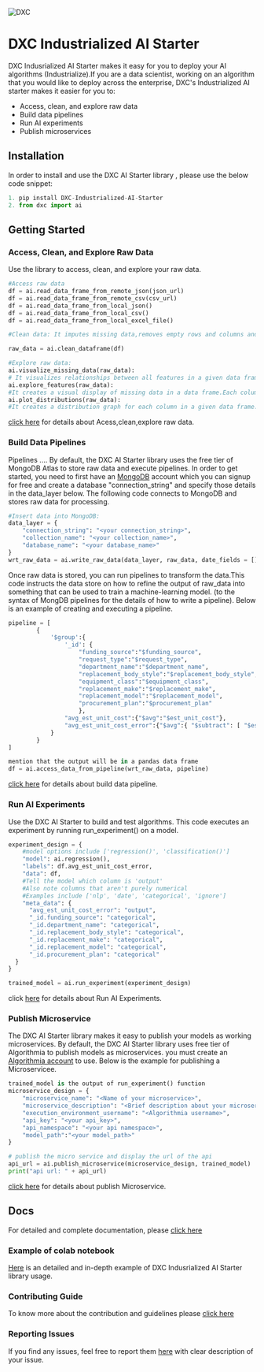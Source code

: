 ![DXC](https://github.com/dxc-technology/DXC-Industrialized-AI-Starter/blob/master/dxc%20image.png)

# DXC Industrialized AI Starter

DXC Indusrialized AI Starter makes it easy for you to deploy your AI algorithms (Industrialize).If you are a data scientist, working on an algorithm that you would like to deploy across the enterprise, DXC's Industrialized AI starter makes it easier for you to:

- Access, clean, and explore raw data
- Build data pipelines
- Run AI experiments
- Publish microservices

## Installation

In order to  install and use the DXC AI Starter library , please use the below code snippet:
```python
1. pip install DXC-Industrialized-AI-Starter
2. from dxc import ai
```

## Getting Started

### Access, Clean, and Explore Raw Data

Use the library to access, clean, and explore your raw data.

``` python
#Access raw data
df = ai.read_data_frame_from_remote_json(json_url)
df = ai.read_data_frame_from_remote_csv(csv_url)
df = ai.read_data_frame_from_local_json()
df = ai.read_data_frame_from_local_csv()
df = ai.read_data_frame_from_local_excel_file()

#Clean data: It imputes missing data,removes empty rows and columns and anonymizes text.

raw_data = ai.clean_dataframe(df)

#Explore raw data: 
ai.visualize_missing_data(raw_data):
# It visualizes relationships between all features in a given data frame. 
ai.explore_features(raw_data):
#It creates a visual display of missing data in a data frame.Each column of the data frame is shown as a column in the graph.
ai.plot_distributions(raw_data):
#It creates a distribution graph for each column in a given data frame.

```
[click here](https://dxc-technology.github.io/DXC-Industrialized-AI-Starter/access_clean_explore/) for details about Acess,clean,explore raw data.
### Build Data Pipelines

 Pipelines .... By default, the DXC AI Starter library uses the free tier of MongoDB Atlas to store raw data and execute pipelines. In order to get started, you need to first have an  <a href= "https://account.mongodb.com/account/register" target="_blank">MongoDB</a> account which you can signup for free and create a database "connection_string" and specify those details in the data_layer below. The following code connects to MongoDB and stores raw data for processing.


```python
#Insert data into MongoDB:
data_layer = {
    "connection_string": "<your connection_string>",
    "collection_name": "<your collection_name>",
    "database_name": "<your database_name>"
}
wrt_raw_data = ai.write_raw_data(data_layer, raw_data, date_fields = [])
```
Once raw data is stored, you can run pipelines to transform the data.This code instructs the data store on how to refine the output of raw_data into something that can be used to train a machine-learning model. (to the syntax of MongDB pipelines for the details of how to write a pipeline). Below is an example of creating and executing a pipeline.
```python
pipeline = [
        {
            '$group':{
                '_id': {
                    "funding_source":"$funding_source",
                    "request_type":"$request_type",
                    "department_name":"$department_name",
                    "replacement_body_style":"$replacement_body_style",
                    "equipment_class":"$equipment_class",
                    "replacement_make":"$replacement_make",
                    "replacement_model":"$replacement_model",
                    "procurement_plan":"$procurement_plan"
                    },
                "avg_est_unit_cost":{"$avg":"$est_unit_cost"},
                "avg_est_unit_cost_error":{"$avg":{ "$subtract": [ "$est_unit_cost", "$actual_unit_cost" ] }}
            }
        }
]

mention that the output will be in a pandas data frame
df = ai.access_data_from_pipeline(wrt_raw_data, pipeline)
```
<a href= "https://dxc-technology.github.io/DXC-Industrialized-AI-Starter/data_pipeline/" target="_blank">click here</a> for details about build data pipeline.

### Run AI Experiments

Use the DXC AI Starter to build and test algorithms. This code executes an experiment by running run_experiment() on a model. 

```python
experiment_design = {
    #model options include ['regression()', 'classification()']
    "model": ai.regression(),
    "labels": df.avg_est_unit_cost_error,
    "data": df,
    #Tell the model which column is 'output'
    #Also note columns that aren't purely numerical
    #Examples include ['nlp', 'date', 'categorical', 'ignore']
    "meta_data": {
      "avg_est_unit_cost_error": "output",
      "_id.funding_source": "categorical",
      "_id.department_name": "categorical",
      "_id.replacement_body_style": "categorical",
      "_id.replacement_make": "categorical",
      "_id.replacement_model": "categorical",
      "_id.procurement_plan": "categorical"
  }
}

trained_model = ai.run_experiment(experiment_design)
```
 click [here](https://dxc-technology.github.io/DXC-Industrialized-AI-Starter/experiment/) for details about Run AI Experiments.

### Publish Microservice

The DXC AI Starter library makes it easy to publish your models as working microservices. By default, the DXC AI Starter library uses  free tier of Algorithmia to publish models as microservices. you must create an [Algorithmia account](https://algorithmia.com/signup) to use.  Below is the example for publishing a Microservicee. 
```python
trained_model is the output of run_experiment() function
microservice_design = {
    "microservice_name": "<Name of your microservice>",
    "microservice_description": "<Brief description about your microservice>",
    "execution_environment_username": "<Algorithmia username>",
    "api_key": "<your api_key>",
    "api_namespace": "<your api namespace>",   
    "model_path":"<your model_path>"
}

# publish the micro service and display the url of the api
api_url = ai.publish_microservice(microservice_design, trained_model)
print("api url: " + api_url)
```
 [click here](https://dxc-technology.github.io/DXC-Industrialized-AI-Starter/publish_microservice/) for details about publish Microservice.
## Docs

For detailed and complete documentation, please <a href="https://dxc-technology.github.io/DXC-Industrialized-AI-Starter/" target="_blank">click here</a>

### Example of colab notebook

<a href="https://colab.research.google.com/drive/1EV_Q09B-bppGbEehBgCvsv_JIM87T_n1" target="_blank">Here</a> is an detailed and in-depth example of DXC Indusrialized AI Starter library usage.

### Contributing Guide

To know more about the contribution and guidelines please <a href="https://github.com/dxc-technology/DXC-Industrialized-AI-Starter/blob/master/CONTRIBUTING.md" target="_blank">click here</a>

### Reporting Issues
If you find any issues, feel free to report them <a href="https://github.com/dxc-technology/DXC-Industrialized-AI-Starter/issues" target="_blank">here</a> with clear description of your issue.
